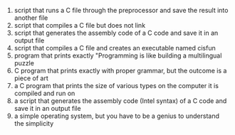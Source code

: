 1. script that runs a C file through the preprocessor and save the result into another file
2. script that compiles a C file but does not link
3. script that generates the assembly code of a C code and save it in an output file
4. script that compiles a C file and creates an executable named cisfun
5. program that prints exactly "Programming is like building a multilingual puzzle
6.  C program that prints exactly with proper grammar, but the outcome is a piece of art
7.  a C program that prints the size of various types on the computer it is compiled and run on
8. a script that generates the assembly code (Intel syntax) of a C code and save it in an output file
9. a simple operating system, but you have to be a genius to understand the simplicity
